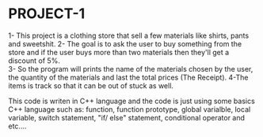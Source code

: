 # PROJECT-1

1- This project is a clothing store that sell a few materials like shirts, pants and sweetshit. 
2- The goal is to ask the user to buy something from the store and if the user buys more than two materials then they'll get a discount of 5%.  
3- So the program will prints the name of the materials chosen by the user, the quantity of the materials and last the total prices (The Receipt). 
4-The items is track so that it can be out of stuck as well. 

This code is writen in C++ language and the code is just using some basics C++ language such as: function, function prototype, global varialble, local variable, switch statement, "if/ else" statement, conditional operator and etc....


